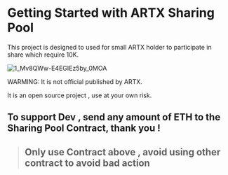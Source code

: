 # Getting Started with ARTX Sharing Pool

  This project is designed to used for small ARTX holder to participate in share which require 10K.
  
  
 ![1_Mv8QWw-E4EGIEz5by_0MOA](https://user-images.githubusercontent.com/38970774/113503531-19adfb00-9565-11eb-87dd-9e09839d28e5.png)
 
 
 
 WARMING: It is not official published by ARTX.


  It is an open source project , use at your own risk.


  <h2> To support Dev , send any amount of ETH to the Sharing Pool Contract, thank you ! </h2>

><h2> Only use  Contract above , avoid using other contract to avoid bad action</h2>
